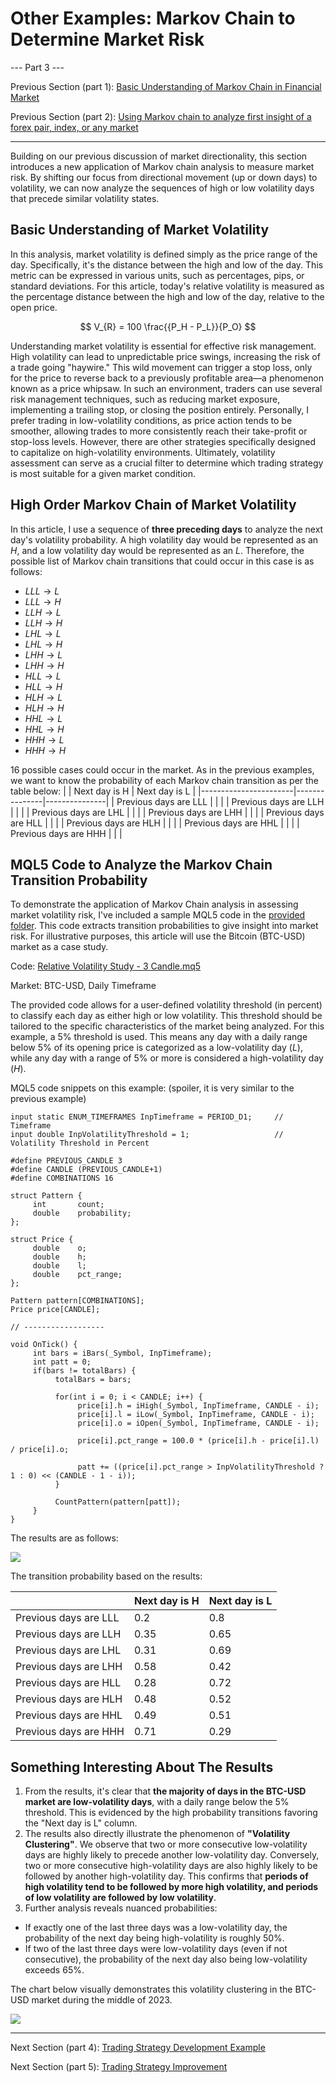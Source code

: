 # Other Examples: Markov Chain to Determine Market Risk
--- Part 3 ---

Previous Section (part 1): [Basic Understanding of Markov Chain in Financial Market](https://github.com/handiko/Markov-Chain-In-Financial-Market/blob/main/README.md)

Previous Section (part 2): [Using Markov chain to analyze first insight of a forex pair, index, or any market](https://github.com/handiko/Markov-Chain-UpDown-Day/blob/main/README.md)

---

Building on our previous discussion of market directionality, this section introduces a new application of Markov chain analysis to measure market risk. By shifting our focus from directional movement (up or down days) to volatility, we can now analyze the sequences of high or low volatility days that precede similar volatility states.

## Basic Understanding of Market Volatility
In this analysis, market volatility is defined simply as the price range of the day. Specifically, it's the distance between the high and low of the day. This metric can be expressed in various units, such as percentages, pips, or standard deviations. For this article, today's relative volatility is measured as the percentage distance between the high and low of the day, relative to the open price.

$$
V_{R} = 100 \frac{{P_H - P_L}}{P_O}
$$

Understanding market volatility is essential for effective risk management. High volatility can lead to unpredictable price swings, increasing the risk of a trade going "haywire." This wild movement can trigger a stop loss, only for the price to reverse back to a previously profitable area—a phenomenon known as a price whipsaw. In such an environment, traders can use several risk management techniques, such as reducing market exposure, implementing a trailing stop, or closing the position entirely.
Personally, I prefer trading in low-volatility conditions, as price action tends to be smoother, allowing trades to more consistently reach their take-profit or stop-loss levels. However, there are other strategies specifically designed to capitalize on high-volatility environments. Ultimately, volatility assessment can serve as a crucial filter to determine which trading strategy is most suitable for a given market condition.

## High Order Markov Chain of Market Volatility
In this article, I use a sequence of **three preceding days** to analyze the next day's volatility probability. A high volatility day would be represented as an $H$, and a low volatility day would be represented as an $L$.
Therefore, the possible list of Markov chain transitions that could occur in this case is as follows:
* $LLL \to L$
* $LLL \to H$
* $LLH \to L$
* $LLH \to H$
* $LHL \to L$
* $LHL \to H$
* $LHH \to L$
* $LHH \to H$
* $HLL \to L$
* $HLL \to H$
* $HLH \to L$
* $HLH \to H$
* $HHL \to L$
* $HHL \to H$
* $HHH \to L$
* $HHH \to H$

16 possible cases could occur in the market.
As in the previous examples, we want to know the probability of each Markov chain transition as per the table below:
|                       | Next day is H | Next day is L |
|-----------------------|---------------|---------------|
| Previous days are LLL |               |               |
| Previous days are LLH |               |               |
| Previous days are LHL |               |               |
| Previous days are LHH |               |               |
| Previous days are HLL |               |               |
| Previous days are HLH |               |               |
| Previous days are HHL |               |               |
| Previous days are HHH |               |               |

## MQL5 Code to Analyze the Markov Chain Transition Probability
To demonstrate the application of Markov Chain analysis in assessing market volatility risk, I've included a sample MQL5 code in the [provided folder](https://github.com/handiko/Other-Examples-Markov-Chain-In-Financial-Market-Risk/tree/main/MQL5%20Code). This code extracts transition probabilities to give insight into market risk. For illustrative purposes, this article will use the Bitcoin (BTC-USD) market as a case study.

Code: [Relative Volatility Study - 3 Candle.mq5](https://github.com/handiko/Other-Examples-Markov-Chain-In-Financial-Market-Risk/blob/main/MQL5%20Code/Relative%20Volatility%20Study%20-%203%20Candle.mq5)

Market: BTC-USD, Daily Timeframe

The provided code allows for a user-defined volatility threshold (in percent) to classify each day as either high or low volatility. This threshold should be tailored to the specific characteristics of the market being analyzed. For this example, a 5% threshold is used. This means any day with a daily range below 5% of its opening price is categorized as a low-volatility day ($L$), while any day with a range of 5% or more is considered a high-volatility day ($H$).

MQL5 code snippets on this example: (spoiler, it is very similar to the previous example)
```mql5
input static ENUM_TIMEFRAMES InpTimeframe = PERIOD_D1;     // Timeframe
input double InpVolatilityThreshold = 1;                   // Volatility Threshold in Percent

#define PREVIOUS_CANDLE 3
#define CANDLE (PREVIOUS_CANDLE+1)
#define COMBINATIONS 16

struct Pattern {
     int       count;
     double    probability;
};

struct Price {
     double    o;
     double    h;
     double    l;
     double    pct_range;
};

Pattern pattern[COMBINATIONS];
Price price[CANDLE];

// ------------------

void OnTick() {
     int bars = iBars(_Symbol, InpTimeframe);
     int patt = 0;
     if(bars != totalBars) {
          totalBars = bars;

          for(int i = 0; i < CANDLE; i++) {
               price[i].h = iHigh(_Symbol, InpTimeframe, CANDLE - i);
               price[i].l = iLow(_Symbol, InpTimeframe, CANDLE - i);
               price[i].o = iOpen(_Symbol, InpTimeframe, CANDLE - i);

               price[i].pct_range = 100.0 * (price[i].h - price[i].l) / price[i].o;

               patt += ((price[i].pct_range > InpVolatilityThreshold ? 1 : 0) << (CANDLE - 1 - i));
          }

          CountPattern(pattern[patt]);
     }
}

```

The results are as follows:

![](./3-candle-market-risk.png)

The transition probability based on the results:

|                       | Next day is H | Next day is L |
|-----------------------|---------------|---------------|
| Previous days are LLL | 0.2           | 0.8           |
| Previous days are LLH | 0.35          | 0.65          |
| Previous days are LHL | 0.31          | 0.69          |
| Previous days are LHH | 0.58          | 0.42          |
| Previous days are HLL | 0.28          | 0.72          |
| Previous days are HLH | 0.48          | 0.52          |
| Previous days are HHL | 0.49          | 0.51          |
| Previous days are HHH | 0.71          | 0.29          |

## Something Interesting About The Results
1. From the results, it's clear that **the majority of days in the BTC-USD market are low-volatility days**, with a daily range below the 5% threshold. This is evidenced by the high probability transitions favoring the "Next day is L" column.
2. The results also directly illustrate the phenomenon of **"Volatility Clustering"**. We observe that two or more consecutive low-volatility days are highly likely to precede another low-volatility day. Conversely, two or more consecutive high-volatility days are also highly likely to be followed by another high-volatility day. This confirms that **periods of high volatility tend to be followed by more high volatility, and periods of low volatility are followed by low volatility**.
3. Further analysis reveals nuanced probabilities:
* If exactly one of the last three days was a low-volatility day, the probability of the next day being high-volatility is roughly 50%.
* If two of the last three days were low-volatility days (even if not consecutive), the probability of the next day also being low-volatility exceeds 65%.

The chart below visually demonstrates this volatility clustering in the BTC-USD market during the middle of 2023.

![](./BTCUSDDaily.png)

---

Next Section (part 4): [Trading Strategy Development Example](https://github.com/handiko/Trading-Strategy-Development-Example/blob/main/README.md)

Next Section (part 5): [Trading Strategy Improvement](https://github.com/handiko/Improvement-to-an-existing-strategy/blob/main/README.md)
